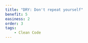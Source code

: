 ```yaml
---
title: "DRY: Don't repeat yourself"
benefit: 5
easiness: 2
order: 3
tags:
    - Clean Code
---
```


